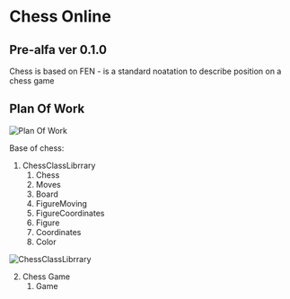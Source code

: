 # Chess Online 



## Pre-alfa ver 0.1.0

Chess is based on FEN - is a standard noatation to describe position on a chess game 

## Plan Of Work
![Plan Of Work](https://i.imgur.com/ZYLaLQT.png)


Base of chess:
1. ChessClassLibrrary
	1. Chess
	2. Moves
	3. Board
	4. FigureMoving
	5. FigureCoordinates
	6. Figure
	7. Coordinates
	8. Color

![ChessClassLibrrary](https://imgur.com/C3KmatT.png)

2. Chess Game
	1. Game

